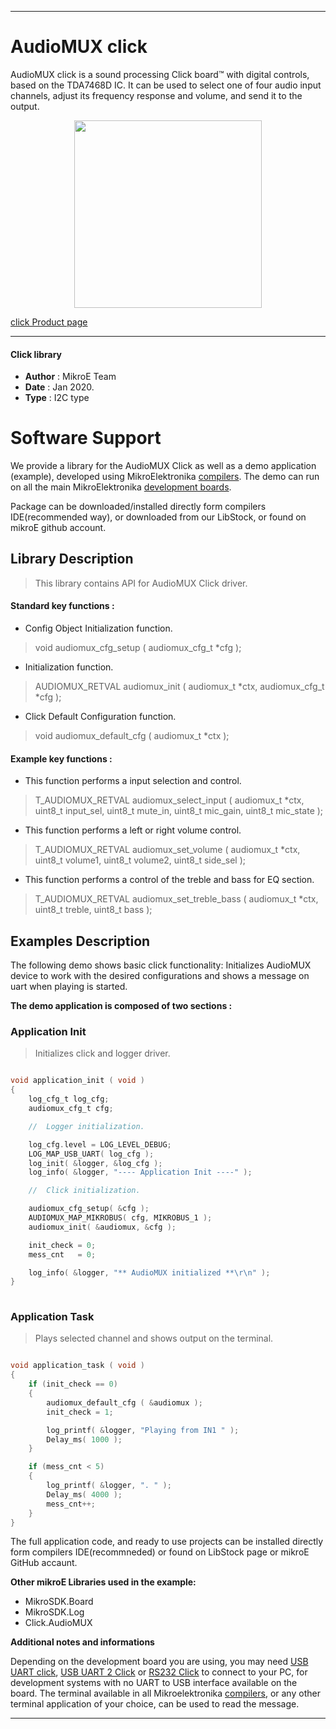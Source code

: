 

---
# AudioMUX click

AudioMUX click is a sound processing Click board™ with digital controls, based on the TDA7468D IC. It can be used to select one of four audio input channels, adjust its frequency response and volume, and send it to the output.

<p align="center">
  <img src="http://download.mikroe.com/images/click_for_ide/audiomux_click.png" height=300px>
</p>

[click Product page](<https://www.mikroe.com/audiomux-click>)

---


#### Click library 

- **Author**        : MikroE Team
- **Date**          : Jan 2020.
- **Type**          : I2C type


# Software Support

We provide a library for the AudioMUX Click 
as well as a demo application (example), developed using MikroElektronika 
[compilers](http://shop.mikroe.com/compilers). 
The demo can run on all the main MikroElektronika [development boards](http://shop.mikroe.com/development-boards).

Package can be downloaded/installed directly form compilers IDE(recommended way), or downloaded from our LibStock, or found on mikroE github account. 

## Library Description

> This library contains API for AudioMUX Click driver.

#### Standard key functions :

- Config Object Initialization function.
> void audiomux_cfg_setup ( audiomux_cfg_t *cfg ); 
 
- Initialization function.
> AUDIOMUX_RETVAL audiomux_init ( audiomux_t *ctx, audiomux_cfg_t *cfg );

- Click Default Configuration function.
> void audiomux_default_cfg ( audiomux_t *ctx );


#### Example key functions :

- This function performs a input selection and control.
> T_AUDIOMUX_RETVAL audiomux_select_input ( audiomux_t *ctx, uint8_t input_sel, uint8_t mute_in,
>                                           uint8_t mic_gain, uint8_t mic_state );
 
- This function performs a left or right volume control.
> T_AUDIOMUX_RETVAL audiomux_set_volume ( audiomux_t *ctx, uint8_t volume1, uint8_t volume2,
>                                         uint8_t side_sel );

- This function performs a control of the treble and bass for EQ section.
> T_AUDIOMUX_RETVAL audiomux_set_treble_bass ( audiomux_t *ctx, uint8_t treble, uint8_t bass );

## Examples Description

The following demo shows basic click functionality:
Initializes AudioMUX device to work with the desired configurations and
shows a message on uart when playing is started. 

**The demo application is composed of two sections :**

### Application Init 

> Initializes click and logger driver.

```c

void application_init ( void )
{
    log_cfg_t log_cfg;
    audiomux_cfg_t cfg;

    //  Logger initialization.

    log_cfg.level = LOG_LEVEL_DEBUG;
    LOG_MAP_USB_UART( log_cfg );
    log_init( &logger, &log_cfg );
    log_info( &logger, "---- Application Init ----" );

    //  Click initialization.

    audiomux_cfg_setup( &cfg );
    AUDIOMUX_MAP_MIKROBUS( cfg, MIKROBUS_1 );
    audiomux_init( &audiomux, &cfg );

    init_check = 0;
    mess_cnt   = 0;

    log_info( &logger, "** AudioMUX initialized **\r\n" );
}
  
```

### Application Task

> Plays selected channel and shows output on the terminal.

```c

void application_task ( void )
{
    if (init_check == 0)
    {
        audiomux_default_cfg ( &audiomux );
        init_check = 1;

        log_printf( &logger, "Playing from IN1 " );
        Delay_ms( 1000 );
    }

    if (mess_cnt < 5)
    {
        log_printf( &logger, ". " );
        Delay_ms( 4000 );
        mess_cnt++;
    }
}

```
 

The full application code, and ready to use projects can be  installed directly form compilers IDE(recommneded) or found on LibStock page or mikroE GitHub accaunt.

**Other mikroE Libraries used in the example:** 

- MikroSDK.Board
- MikroSDK.Log
- Click.AudioMUX

**Additional notes and informations**

Depending on the development board you are using, you may need 
[USB UART click](http://shop.mikroe.com/usb-uart-click), 
[USB UART 2 Click](http://shop.mikroe.com/usb-uart-2-click) or 
[RS232 Click](http://shop.mikroe.com/rs232-click) to connect to your PC, for 
development systems with no UART to USB interface available on the board. The 
terminal available in all Mikroelektronika 
[compilers](http://shop.mikroe.com/compilers), or any other terminal application 
of your choice, can be used to read the message.



---
